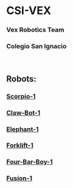 # CSI-VEX

### Vex Robotics Team

### Colegio San Ignacio

<br>

## Robots:
### [Scorpio-1](https://github.com/CSI-Carlos-Cobian/CSI-VEX/blob/main/VEX-V5/Scorpio-1/Documentation.md)
### [Claw-Bot-1](https://github.com/CSI-Carlos-Cobian/CSI-VEX/blob/main/VEX-V5/Claw-Bot-1/Documentation.md)
### [Elephant-1](https://github.com/CSI-Carlos-Cobian/CSI-VEX/blob/main/VEX-V5/Elephant-1/Documentation.md)
### [Forklift-1](https://github.com/CSI-Carlos-Cobian/CSI-VEX/blob/main/VEX-V5/Forklift-1/Documentation.md)
### [Four-Bar-Boy-1](https://github.com/CSI-Carlos-Cobian/CSI-VEX/blob/main/VEX-V5/Four-Bar-Boy-1/Documentation.md)
### [Fusion-1](https://github.com/CSI-Carlos-Cobian/CSI-VEX/blob/main/VEX-V5/Fusion-1/Documentation.md)
